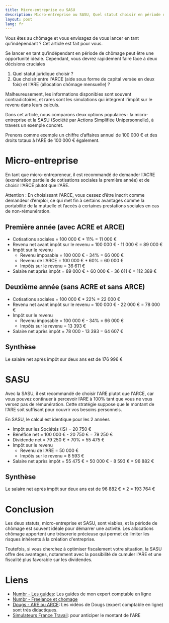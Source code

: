 ```yaml
---
title: Micro-entreprise ou SASU
description: Micro-entreprise ou SASU, Quel statut choisir en période de chômage ?
layout: post
lang: fr
---
```

Vous êtes au chômage et vous envisagez de vous lancer en tant qu'indépendant ? Cet article est fait pour vous.

Se lancer en tant qu’indépendant en période de chômage peut être une opportunité idéale. Cependant, vous devrez rapidement faire face à deux décisions cruciales 

1. Quel statut juridique choisir ?
2. Que choisir entre l'ARCE (aide sous forme de capital versée en deux fois) et l'ARE (allocation chômage mensuelle) ?

Malheureusement, les informations disponibles sont souvent contradictoires, et rares sont les simulations qui intègrent l'impôt sur le revenu dans leurs calculs.

Dans cet article, nous comparons deux options populaires : la micro-entreprise et la SASU (Société par Actions Simplifiée Unipersonnelle), à travers un exemple concret.

Prenons comme exemple un chiffre d’affaires annuel de 100 000 € et des droits totaux à l’ARE de 100 000 € également.

# Micro-entreprise

En tant que micro-entrepreneur, il est recommandé de demander l'ACRE (exonération partielle de cotisations sociales la première année) et de choisir l'ARCE plutot que l'ARE.

Attention : En choisissant l'ARCE, vous cessez d’être inscrit comme demandeur d’emploi, ce qui met fin à certains avantages comme la portabilité de la mutuelle
et l’accès à certaines prestations sociales en cas de non-rémunération.

## Première année (avec ACRE et ARCE)

- Cotisations sociales = 100 000 € * 11% = 11 000 €
- Revenu net avant impôt sur le revenu = 100 000 € - 11 000 € = 89 000 €
- Impôt sur le revenu
  - Revenu imposable = 100 000 € - 34% = 66 000 €
  - Revenu de l'ARCE = 100 000 € * 60% = 60 000 €
  - Impôts sur le revenu = 36 611 €
- Salaire net après impôt = 89 000 € + 60 000 € - 36 611 € = 112 389 €

## Deuxième année (sans ACRE et sans ARCE)

- Cotisations sociales = 100 000 € * 22% = 22 000 €
- Revenu net avant impôt sur le revenu = 100 000 € - 22 000 € = 78 000 €
- Impôt sur le revenu
  - Revenu imposable = 100 000 € - 34% = 66 000 €
  - Impôts sur le revenu = 13 393 €
- Salaire net après impôt = 78 000 - 13 393 = 64 607 €

## Synthèse

Le salaire net après impôt sur deux ans est de 176 996 €

# SASU

Avec la SASU, il est recommandé de choisir l'ARE plutot que l'ARCE, car 
vous pouvez continuer à percevoir l’ARE à 100% tant que vous ne vous versez pas de rémunération.
Cette stratégie suppose que le montant de
l'ARE soit suffisant pour couvrir vos besoins personnels.

En SASU, le calcul est identique pour les 2 années

- Impôt sur les Sociétés (IS) = 20 750 €
- Bénéfice net = 100 000 € - 20 750 € = 79 250 €
- Dividende net = 79 250 € * 70% = 55 475 €
- Impôt sur le revenu
  - Revenu de l'ARE = 50 000 €
  - Impôts sur le revenu = 8 593 €
- Salaire net après impôt = 55 475 € + 50 000 € - 8 593 € = 96 882 €

## Synthèse

Le salaire net après impôt sur deux ans est de 96 882 € * 2 = 193 764 €

# Conclusion

Les deux statuts, micro-entreprise et SASU, sont viables, et la période de chômage est souvent idéale pour démarrer une activité. 
Les allocations chômage apportent une trésorerie précieuse qui permet de limiter les risques inhérents à la création d'entreprise.

Toutefois, si vous cherchez à optimiser fiscalement votre situation, 
la SASU offre des avantages, notamment avec la possibilité de cumuler l'ARE et une fiscalité plus favorable sur les dividendes.

# Liens

- [Numbr - Les guides](https://numbr.co/guides/): Les guides de mon expert comptable en ligne
- [Numbr - Freelance et chomage](https://numbr.co/guides/freelance-et-chomage-le-point-sur-vos-droits/)
- [Dougs - ARE ou ARCE](https://www.youtube.com/watch?v=pSMq5n3Nk6A): Les vidéos de Dougs (expert comptable en ligne) sont très didactiques.
- [Simulateurs France Travail](https://candidat.francetravail.fr/portail-simulateurs/): pour anticiper le montant de l'ARE
